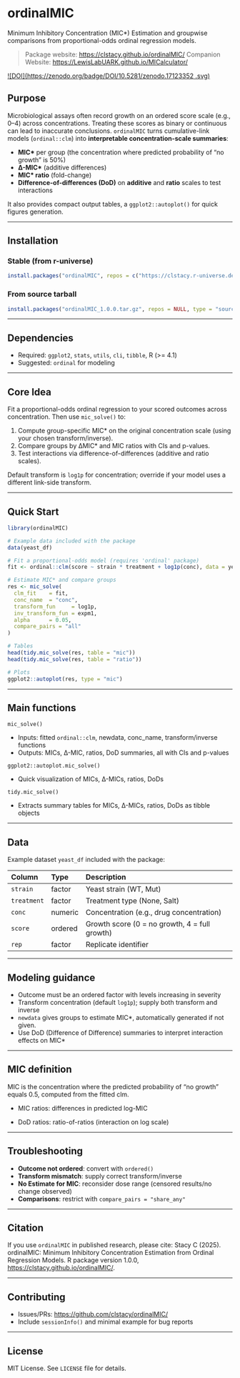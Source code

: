 # ordinalMIC

Minimum Inhibitory Concentration (MIC*) Estimation and groupwise comparisons from proportional-odds ordinal regression models.

> Package website: <https://clstacy.github.io/ordinalMIC/>
> Companion Website: <https://LewisLabUARK.github.io/MICalculator/>

[![DOI](https://zenodo.org/badge/DOI/10.5281/zenodo.17123352
.svg)](https://doi.org/10.5281/zenodo.17123352)

## Purpose

Microbiological assays often record growth on an ordered score scale (e.g., 0–4) across concentrations. Treating these scores as binary or continuous can lead to inaccurate conclusions. `ordinalMIC` turns cumulative-link models (`ordinal::clm`) into **interpretable concentration-scale summaries**:

- **MIC\*** per group (the concentration where predicted probability of “no growth” is 50%)
- **Δ-MIC\*** (additive differences)
- **MIC\* ratio** (fold-change)
- **Difference-of-differences (DoD)** on **additive** and **ratio** scales to test interactions

It also provides compact output tables, a `ggplot2::autoplot()` for quick figures generation.


---

## Installation

### Stable (from r-universe)

```r
install.packages("ordinalMIC", repos = c("https://clstacy.r-universe.dev"))
```

### From source tarball
```r
install.packages("ordinalMIC_1.0.0.tar.gz", repos = NULL, type = "source")
```
---

## Dependencies
 - Required: `ggplot2`, `stats`, `utils`, `cli`, `tibble`, R (>= 4.1)
 - Suggested: `ordinal` for modeling

---

## Core Idea

Fit a proportional-odds ordinal regression to your scored outcomes across concentration. Then use `mic_solve()` to:

 1. Compute group-specific MIC\* on the original concentration scale (using your chosen transform/inverse).
 2. Compare groups by ΔMIC\* and MIC ratios with CIs and p-values.
 3. Test interactions via difference-of-differences (additive and ratio scales).

Default transform is `log1p` for concentration; override if your model uses a different link-side transform.

---

## Quick Start

```r
library(ordinalMIC)

# Example data included with the package
data(yeast_df)

# Fit a proportional-odds model (requires 'ordinal' package)
fit <- ordinal::clm(score ~ strain * treatment + log1p(conc), data = yeast_df)

# Estimate MIC* and compare groups
res <- mic_solve(
  clm_fit    = fit,
  conc_name  = "conc",
  transform_fun     = log1p,
  inv_transform_fun = expm1,
  alpha      = 0.05,
  compare_pairs = "all"
)

# Tables
head(tidy.mic_solve(res, table = "mic"))
head(tidy.mic_solve(res, table = "ratio"))

# Plots
ggplot2::autoplot(res, type = "mic")
```

---

## Main functions
`mic_solve()` 

 - Inputs: fitted `ordinal::clm`, newdata, conc_name, transform/inverse functions
 - Outputs: MICs, Δ-MIC, ratios, DoD summaries, all with CIs and p-values

`ggplot2::autoplot.mic_solve()`

 - Quick visualization of MICs, Δ-MICs, ratios, DoDs
 
`tidy.mic_solve()`

 - Extracts summary tables for MICs, Δ-MICs, ratios, DoDs as tibble objects
 
 ---

## Data
Example dataset `yeast_df` included with the package:


| Column     | Type    | Description                                   |
|:-----------|:--------|:----------------------------------------------|
| `strain`   | factor  | Yeast strain (WT, Mut)                        |
| `treatment`| factor  | Treatment type (None, Salt)                   |
| `conc`     | numeric | Concentration (e.g., drug concentration)      |
| `score`    | ordered | Growth score (0 = no growth, 4 = full growth) |
| `rep`      | factor  | Replicate identifier                          |


---

## Modeling guidance
 - Outcome must be an ordered factor with levels increasing in severity
 - Transform concentration (default `log1p`); supply both transform and inverse
 - `newdata` gives groups to estimate MIC*, automatically generated if not given.
 - Use DoD (Difference of Difference) summaries to interpret interaction effects on MIC*

---

## MIC definition
MIC is the concentration where the predicted probability of “no growth” equals 0.5, computed from the fitted clm.

 - MIC ratios: differences in predicted log-MIC

 - DoD ratios: ratio-of-ratios (interaction on log scale)

---

## Troubleshooting
 - **Outcome not ordered**: convert with `ordered()`
 - **Transform mismatch**: supply correct transform/inverse
 - **No Estimate for MIC**: reconsider dose range (censored results/no change observed)
 - **Comparisons**: restrict with `compare_pairs = "share_any"`
 
---

## Citation
If you use `ordinalMIC` in published research, please cite:
Stacy C (2025). ordinalMIC: Minimum Inhibitory Concentration Estimation from Ordinal Regression Models. R package version 1.0.0, https://clstacy.github.io/ordinalMIC/.

---

## Contributing
 - Issues/PRs: https://github.com/clstacy/ordinalMIC/
 - Include `sessionInfo()` and minimal example for bug reports

---

## License
MIT License. See `LICENSE` file for details.
